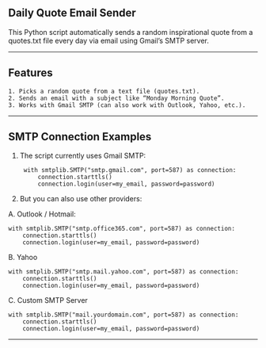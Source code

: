 ## Daily Quote Email Sender

This Python script automatically sends a random inspirational quote from a quotes.txt file every day via email using Gmail’s SMTP server.

---

## Features

    1. Picks a random quote from a text file (quotes.txt).
    2. Sends an email with a subject like “Monday Morning Quote”.
    3. Works with Gmail SMTP (can also work with Outlook, Yahoo, etc.).

---

## SMTP Connection Examples

1. The script currently uses Gmail SMTP:

        with smtplib.SMTP("smtp.gmail.com", port=587) as connection:
            connection.starttls()
            connection.login(user=my_email, password=password)


2. But you can also use other providers:

A. Outlook / Hotmail:

    with smtplib.SMTP("smtp.office365.com", port=587) as connection:
        connection.starttls()
        connection.login(user=my_email, password=password)


B. Yahoo

    with smtplib.SMTP("smtp.mail.yahoo.com", port=587) as connection:
        connection.starttls()
        connection.login(user=my_email, password=password)


C. Custom SMTP Server

    with smtplib.SMTP("mail.yourdomain.com", port=587) as connection:
        connection.starttls()
        connection.login(user=my_email, password=password)


---
